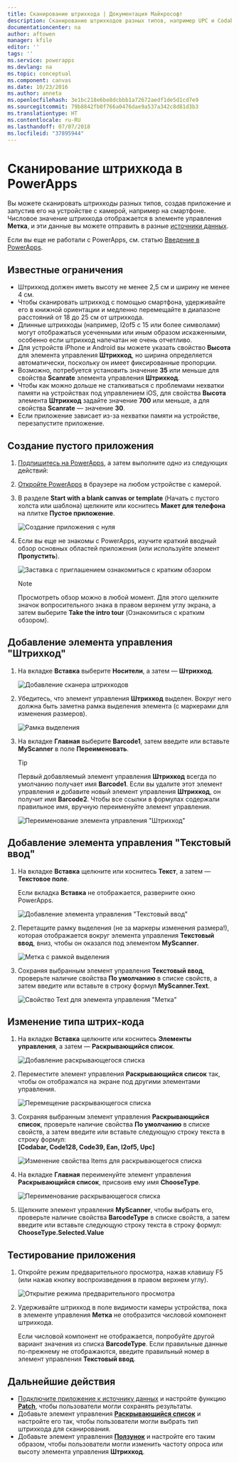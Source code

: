 ```yaml
---
title: Сканирование штрихкода | Документация Майкрософт
description: Сканирование штрихкодов разных типов, например UPC и Codabar
documentationcenter: na
author: aftowen
manager: kfile
editor: ''
tags: ''
ms.service: powerapps
ms.devlang: na
ms.topic: conceptual
ms.component: canvas
ms.date: 10/23/2016
ms.author: anneta
ms.openlocfilehash: 3e1bc218e6be8dcbbb1a72672aedf1de5d1cd7e9
ms.sourcegitcommit: 79b8842fb0f766a0476dae9a537a342c8d81d3b3
ms.translationtype: HT
ms.contentlocale: ru-RU
ms.lasthandoff: 07/07/2018
ms.locfileid: "37895944"
---
```

# <a name="scan-a-barcode-in-powerapps"></a>Сканирование штрихкода в PowerApps
Вы можете сканировать штрихкоды разных типов, создав приложение и запустив его на устройстве с камерой, например на смартфоне. Числовое значение штрихкода отображается в элементе управления **Метка**, и эти данные вы можете отправить в разные [источники данных](connections-list.md).

Если вы еще не работали с PowerApps, см. статью [Введение в PowerApps](getting-started.md).

## <a name="known-limitations"></a>Известные ограничения
* Штрихкод должен иметь высоту не менее 2,5 см и ширину не менее 4 см.
* Чтобы сканировать штрихкод с помощью смартфона, удерживайте его в книжной ориентации и медленно перемещайте в диапазоне расстояний от 18 до 25 см от штрихкода.
* Длинные штрихкоды (например, I2of5 с 15 или более символами) могут отображаться усеченными или иным образом искаженными, особенно если штрихкод напечатан не очень отчетливо.
* Для устройств iPhone и Android вы можете указать свойство **Высота** для элемента управления **Штрихкод**, но ширина определяется автоматически, поскольку он имеет фиксированные пропорции.
* Возможно, потребуется установить значение **35** или меньше для свойства **Scanrate** элемента управления **Штрихкод**.
* Чтобы как можно дольше не сталкиваться с проблемами нехватки памяти на устройствах под управлением iOS, для свойства **Высота** элемента **Штрихкод** задайте значение **700** или меньше, а для свойства **Scanrate** — значение **30**.
* Если приложение зависает из-за нехватки памяти на устройстве, перезапустите приложение.

## <a name="create-a-blank-app"></a>Создание пустого приложения
1. [Подпишитесь на PowerApps](../signup-for-powerapps.md), а затем выполните *одно* из следующих действий:

2. [Откройте PowerApps](https://create.powerapps.com) в браузере на любом устройстве с камерой.

3. В разделе **Start with a blank canvas or template** (Начать с пустого холста или шаблона) щелкните или коснитесь **Макет для телефона** на плитке **Пустое приложение**.

    ![Создание приложения с нуля](./media/scan-barcode/create-from-blank.png)

4. Если вы еще не знакомы с PowerApps, изучите краткий вводный обзор основных областей приложения (или используйте элемент **Пропустить**).

    ![Заставка с приглашением ознакомиться с кратким обзором](./media/scan-barcode/quick-tour.png)

    > [!NOTE]
   > Просмотреть обзор можно в любой момент. Для этого щелкните значок вопросительного знака в правом верхнем углу экрана, а затем выберите **Take the intro tour** (Ознакомиться с кратким обзором).

## <a name="add-a-barcode-control"></a>Добавление элемента управления "Штрихкод"
1. На вкладке **Вставка** выберите **Носители**, а затем — **Штрихкод**.

    ![Добавление сканера штрихкодов](./media/scan-barcode/add-scanner.png)

2. Убедитесь, что элемент управления **Штрихкод** выделен. Вокруг него должна быть заметна рамка выделения элемента (с маркерами для изменения размеров).

    ![Рамка выделения](./media/scan-barcode/selection-box.png)

3. На вкладке **Главная** выберите **Barcode1**, затем введите или вставьте **MyScanner** в поле **Переименовать**.

    > [!TIP]
   > Первый добавляемый элемент управления **Штрихкод** всегда по умолчанию получает имя **Barcode1**. Если вы удалите этот элемент управления и добавите новый элемент управления **Штрихкод**, он получит имя **Barcode2**. Чтобы все ссылки в формулах содержали правильное имя, вручную переименуйте элемент управления.

    ![Переименование элемента управления "Штрихкод"](./media/scan-barcode/rename-barcode.png)

## <a name="add-a-text-input-control"></a>Добавление элемента управления "Текстовый ввод"
1. На вкладке **Вставка** щелкните или коснитесь **Текст**, а затем — **Текстовое поле**.

    Если вкладка **Вставка** не отображается, разверните окно PowerApps.

    ![Добавление элемента управления "Текстовый ввод"](./media/scan-barcode/add-text-input.png)

2. Перетащите рамку выделения (не за маркеры изменения размера!), которая отображается вокруг элемента управления **Текстовый ввод**, вниз, чтобы он оказался под элементом **MyScanner**.

    ![Метка с рамкой выделения](./media/scan-barcode/move-input-text.png)

3. Сохраняя выбранным элемент управления **Текстовый ввод**, проверьте наличие свойства **По умолчанию** в списке свойств, а затем введите или вставьте в строку формул **MyScanner.Text**.

    ![Свойство Text для элемента управления "Метка"](./media/scan-barcode/default-text.png)

## <a name="change-the-barcode-type"></a>Изменение типа штрих-кода
1. На вкладке **Вставка** щелкните или коснитесь **Элементы управления**, а затем — **Раскрывающийся список**.

    ![Добавление раскрывающегося списка](./media/scan-barcode/insert-dropdown.png)

2. Переместите элемент управления **Раскрывающийся список** так, чтобы он отображался на экране под другими элементами управления.

    ![Перемещение раскрывающегося списка](./media/scan-barcode/move-dropdown.png)

3. Сохраняя выбранным элемент управления **Раскрывающийся список**, проверьте наличие свойства **По умолчанию** в списке свойств, а затем введите или вставьте следующую строку текста в строку формул:<br>
    **[Codabar, Code128, Code39, Ean, I2of5, Upc]**

    ![Изменение свойства Items для раскрывающегося списка](./media/scan-barcode/items-property.png)

4. На вкладке **Главная** переименуйте элемент управления **Раскрывающийся список**, присвоив ему имя **ChooseType**.

    ![Переименование раскрывающегося списка](./media/scan-barcode/rename-dropdown.png)

5. Щелкните элемент управления **MyScanner**, чтобы выбрать его, проверьте наличие свойства **BarcodeType** в списке свойств, а затем введите или вставьте следующую строку текста в строку формул:<br>
    **ChooseType.Selected.Value**

## <a name="test-the-app"></a>Тестирование приложения
1. Откройте режим предварительного просмотра, нажав клавишу F5 (или нажав кнопку воспроизведения в правом верхнем углу).

    ![Открытие режима предварительного просмотра](./media/scan-barcode/open-preview.png)

2. Удерживайте штрихкод в поле видимости камеры устройства, пока в элементе управления **Метка** не отобразится числовой компонент штрихкода.

    Если числовой компонент не отображается, попробуйте другой вариант значения из списка **BarcodeType**. Если правильные данные по-прежнему не отображаются, введите правильный номер в элемент управления **Текстовый ввод**.

## <a name="next-steps"></a>Дальнейшие действия
* [Подключите приложение к источнику данных](add-data-connection.md) и настройте функцию **[Patch](functions/function-patch.md)**, чтобы пользователи могли сохранять результаты.
* Добавьте элемент управления **[Раскрывающийся список](controls/control-drop-down.md)** и настройте его так, чтобы пользователи могли выбрать тип штрихкода для сканирования.
* Добавьте элемент управления **[Ползунок](controls/control-slider.md)** и настройте его таким образом, чтобы пользователи могли изменить частоту опроса или высоту элемента управления **Штрихкод**.
